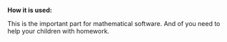 **How it is used:**

This is the important part for mathematical software. And of you need to help your children with homework.

